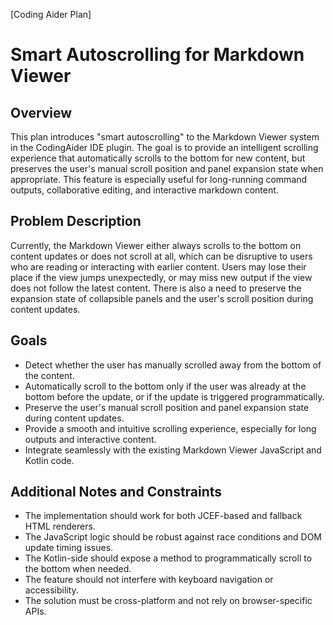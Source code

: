 [Coding Aider Plan]

# Smart Autoscrolling for Markdown Viewer

## Overview

This plan introduces "smart autoscrolling" to the Markdown Viewer system in the CodingAider IDE plugin. The goal is to provide an intelligent scrolling experience that automatically scrolls to the bottom for new content, but preserves the user's manual scroll position and panel expansion state when appropriate. This feature is especially useful for long-running command outputs, collaborative editing, and interactive markdown content.

## Problem Description

Currently, the Markdown Viewer either always scrolls to the bottom on content updates or does not scroll at all, which can be disruptive to users who are reading or interacting with earlier content. Users may lose their place if the view jumps unexpectedly, or may miss new output if the view does not follow the latest content. There is also a need to preserve the expansion state of collapsible panels and the user's scroll position during content updates.

## Goals

- Detect whether the user has manually scrolled away from the bottom of the content.
- Automatically scroll to the bottom only if the user was already at the bottom before the update, or if the update is triggered programmatically.
- Preserve the user's manual scroll position and panel expansion state during content updates.
- Provide a smooth and intuitive scrolling experience, especially for long outputs and interactive content.
- Integrate seamlessly with the existing Markdown Viewer JavaScript and Kotlin code.

## Additional Notes and Constraints

- The implementation should work for both JCEF-based and fallback HTML renderers.
- The JavaScript logic should be robust against race conditions and DOM update timing issues.
- The Kotlin-side should expose a method to programmatically scroll to the bottom when needed.
- The feature should not interfere with keyboard navigation or accessibility.
- The solution must be cross-platform and not rely on browser-specific APIs.